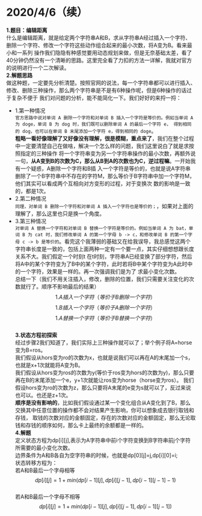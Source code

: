 # 2020/4/6（续）  
**1.题目：编辑距离**  
什么是编辑距离，就是给定两个字符串A和B，求从字符串A经过插入一个字符、删除一个字符、修改一个字符这些动作组合起来的最小次数，将A变为B。看来最小和一系列
操作我们隐隐有种感觉要用动态规划来做，但是无奈基础太差，看了40分钟仍然没有一个清晰的思路。这里完全看了力扣的方法一详解，我就对官方的说明进行一个二次解读。  
**2.解题思路**  
做这种题，一定要先分析清楚。按照官网的说法，每一个字符串都可以进行插入、修改、删除三种操作，那么两个字符串是不是有6种操作呢，但是6种操作的话过于复杂不便于
我们对问题的分析，能不能简化一下。我们好好的来捋一捋：  
- 1.第一种情况  
`官方思路中说对单词 A 删除一个字符和对单词 B 插入一个字符是等价的。例如当单词 A 为 doge，单词 B 为 dog 时，我们既可以删除单词 A 的最后一个字符 e，
得到相同的 dog，也可以在单词 B 末尾添加一个字符 e，得到相同的 doge`。  
**粗略一看好像理解了又好像没有理解，很是模糊，重点来了**，我们在整个过程中一定要清楚自己在做啥，解决一个怎么样的问题，我们这里说白了就是求按照指定的三种操作
将一个字符串变为另一个字符串操作的最小次数，再额外说一句，**从A变到B的次数为C，那么从B到A的次数也为C，逆过程嘛**。一开始我有一个疑惑，A删除一个字符和B插
入一个字符是等价的，也就是说A字符串删除了一个B字符串中不存在的字符M，那么等价于B字符串中加一个字符M，他们其实可以看成两个互相向对方变形的过程，对于变换次
数的影响是一致的，都是1次。  
- 2.第二种情况  
`同理，对单词 B 删除一个字符和对单词 A 插入一个字符也是等价的；`，如果对上面的理解了，那么这里也只是换一个角度。
- 3.第三种情况  
`对单词 A 替换一个字符和对单词 B 替换一个字符是等价的。例如当单词 A 为 bat，单词 B 为 cat 时，我们修改单词 A 的第一个字母 b -> c，和修改单词 B 的第一个字母 c -> b
是等价的`。看完这个我薄弱的基础又在给我误导，我总感觉这两个字符串长度是一致的，包括上面两种一定有一个要一点，其实仔细想想跟长度关系不大。我们假定一个时刻t
在t时刻，字符串A已经变换了部分字符，然后将A中的某个字符变为了B中的某个字符，此时若将B中某个字符变为A此时中的一个字符，效果是一样的。再一次强调我们是为了
求最小变化次数。  
总结一下（我们不用关注插入，修改，删除的位置，我们只需要关注变化的次数就行了。顺序不影响最后的结果）
$$1.A插入一个字符（等价于B删除一个字符）$$
$$1.B插入一个字符（等价于A删除一个字符）$$
$$1.A替换一个字符（等价于B替换一个字符）$$  
**3.状态方程初探索**  
经过步骤2我们知道了，我们实际上三种操作就可以了；举个例子将A=horse 变为B=ros。  
我们假设从hors变为ro的次数为x，也就是说我们可以再在A的末尾加一个s，也就是x+1次就能将A变为B。  
我们假设从hors变为ros的次数为y(等价于ros变为hors的次数为y)，那么只要再在B的末尾添加一个e，y+1次就能让ros变为horse（horse变为ros）。
我们假设hors变为ro的次数为z，那么只要将A末尾的e变为s就可以了，反过来说也可以。也还是z+1次。  
**顺序是没有影响的**，比如我们假设通过某一个变化组合从A变化到了B，那么交换其中任意位置的操作都不会对结果产生影响，你可以想象成去银行取钱和存钱，
取钱的次数对应的金额固定，存在的次数对应的金额固定，那么无论取钱和存钱的顺序如何，那么卡上最终的余额都是一样的。  
**4.解题**  
定义状态方程为dp[i][j],表示为A字符串中前i个字符变换到B字符串前j个字符所需要的最小变化次数。  
边界条件为A和B各自为空字符串的时候，也就是dp[0][j]=j,dp[i][0]=i;  
状态转移方程为：  
若A和B最后一个字母相等  
$$dp[i][j]=1+min(dp[i-1][j],dp[i][j-1],dp[i-1][j-1]-1)$$  
若A和B最后一个字母不相等  
$$dp[i][j]=1+min(dp[i-1][j],dp[i][j-1],dp[i-1][j-1])$$ 
